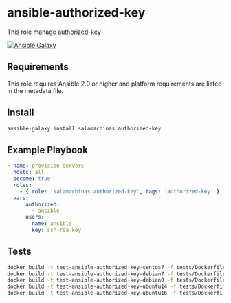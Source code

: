 ansible-authorized-key
===============

This role manage authorized-key

[![Ansible Galaxy](https://img.shields.io/ansible/role/15817.svg)](https://galaxy.ansible.com/salamachinas/authorized-key/)

Requirements
------------

This role requires Ansible 2.0 or higher and platform requirements are listed
in the metadata file.

Install
-------

```sh
ansible-galaxy install salamachinas.authorized-key
```

Example Playbook
----------------

```yaml
- name: provision servers
  hosts: all
  become: true
  roles:
    - { role: 'salamachinas.authorized-key', tags: 'authorized-key' }
  vars:
      authorized:
        - ansible
      users:
        name: ansible
        key: ssh-rsa key
```

Tests
-----

```sh
docker build -t test-ansible-authorized-key-centos7 -f tests/Dockerfile_centos7 --force-rm .
docker build -t test-ansible-authorized-key-debian7 -f tests/Dockerfile_debian7 --force-rm .
docker build -t test-ansible-authorized-key-debian8 -f tests/Dockerfile_debian8 --force-rm .
docker build -t test-ansible-authorized-key-ubuntu14 -f tests/Dockerfile_ubuntu14 --force-rm .
docker build -t test-ansible-authorized-key-ubuntu16 -f tests/Dockerfile_ubuntu16 --force-rm .
```
